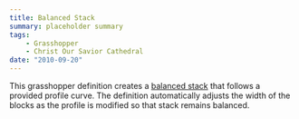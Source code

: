 ```yaml
---
title: Balanced Stack
summary: placeholder summary
tags:
    - Grasshopper
    - Christ Our Savior Cathedral
date: "2010-09-20"
---
```


This grasshopper definition creates a [balanced stack](http://en.wikipedia.org/wiki/Block-stacking_problem) that follows a provided profile curve. The definition automatically adjusts the width of the blocks as the profile is modified so that stack remains balanced.
